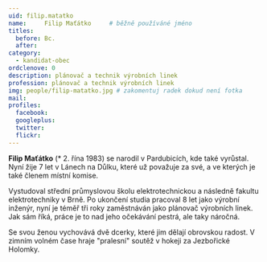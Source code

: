 ```yaml
---
uid: filip.matatko
name:     Filip Maťátko  	# běžně používáné jméno
titles:
  before: Bc.
  after:
category:
  - kandidat-obec
ordclenove: 0
description: plánovač a technik výrobních linek
profession: plánovač a technik výrobních linek
img: people/filip-matatko.jpg # zakomentuj radek dokud není fotka
mail:
profiles:
  facebook:
  googleplus:
  twitter:
  flickr:
---
```


**Filip Maťátko** (* 2. řína 1983) se narodil v Pardubicích, kde také vyrůstal. Nyní žije 7 let v Lánech na Důlku, které už považuje za své, a ve kterých je také členem místní komise. 

Vystudoval střední průmyslovou školu elektrotechnickou a následně fakultu elektrotechniky v Brně. Po ukončení studia pracoval 8 let jako výrobní inženýr, nyní je téměř tři roky zaměstnáván jako plánovač výrobních linek. Jak sám říká, práce je to nad jeho očekávání pestrá, ale taky náročná. 

Se svou ženou vychovává dvě dcerky, které jim dělají obrovskou radost. V zimním volném čase hraje "pralesní" soutěž v hokeji za Jezbořické Holomky.

